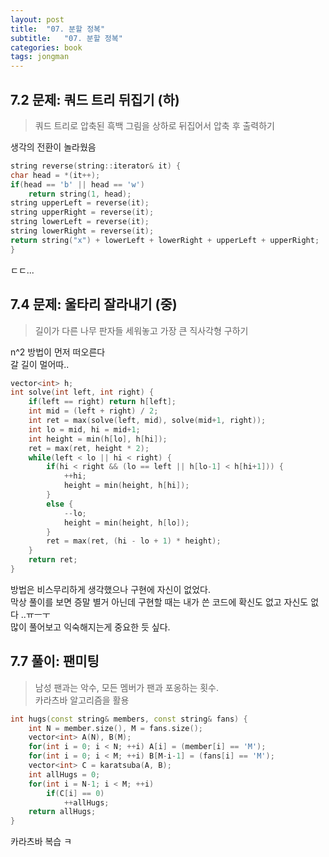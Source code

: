 ```yaml
---
layout: post
title:  "07. 분할 정복"
subtitle:   "07. 분할 정복"
categories: book
tags: jongman
---
```


## 7.2 문제: 쿼드 트리 뒤집기 (하)

>쿼드 트리로 압축된 흑백 그림을 상하로 뒤집어서 압축 후 출력하기

생각의 전환이 놀라웠음

```cpp
string reverse(string::iterator& it) {
char head = *(it++);
if(head == 'b' || head == 'w')
    return string(1, head);
string upperLeft = reverse(it);
string upperRight = reverse(it);
string lowerLeft = reverse(it);
string lowerRight = reverse(it);
return string("x") + lowerLeft + lowerRight + upperLeft + upperRight;
} 
```

ㄷㄷ...

## 7.4 문제: 울타리 잘라내기 (중)

> 길이가 다른 나무 판자들 세워놓고 가장 큰 직사각형 구하기

n^2 방법이 먼저 떠오른다  
갈 길이 멀어따..

```cpp
vector<int> h;
int solve(int left, int right) {
    if(left == right) return h[left];
    int mid = (left + right) / 2;
    int ret = max(solve(left, mid), solve(mid+1, right));
    int lo = mid, hi = mid+1;
    int height = min(h[lo], h[hi]);
    ret = max(ret, height * 2);
    while(left < lo || hi < right) {
        if(hi < right && (lo == left || h[lo-1] < h[hi+1])) {
            ++hi;
            height = min(height, h[hi]);
        }
        else {
            --lo;
            height = min(height, h[lo]);
        }
        ret = max(ret, (hi - lo + 1) * height);
    }
    return ret;
}
```

방법은 비스무리하게 생각했으나 구현에 자신이 없었다.  
막상 풀이를 보면 증말 별거 아닌데 구현할 때는 내가 쓴 코드에 확신도 없고 자신도 없다 ..ㅠㅡㅜ  
많이 풀어보고 익숙해지는게 중요한 듯 싶다.


## 7.7 풀이: 팬미팅  
> 남성 팬과는 악수, 모든 멤버가 팬과 포옹하는 횟수.  
카라츠바 알고리즘을 활용

```cpp
int hugs(const string& members, const string& fans) {
    int N = member.size(), M = fans.size();
    vector<int> A(N), B(M);
    for(int i = 0; i < N; ++i) A[i] = (member[i] == 'M');
    for(int i = 0; i < M; ++i) B[M-i-1] = (fans[i] == 'M');
    vector<int> C = karatsuba(A, B);
    int allHugs = 0;
    for(int i = N-1; i < M; ++i)
        if(C[i] == 0)
            ++allHugs;
    return allHugs;
}
```
카라츠바 복습 ㅋ
